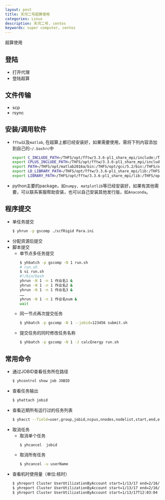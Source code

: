 ```yaml
---
layout: post
title: 天河二号超算使用
categories: Linux 
description: 天河二号, centos
keywords: super computer, centos
---
```


超算使用

## 登陆
- 打开代理
- 登陆超算

## 文件传输
- scp
- rsync

## 安装/调用软件
- `fftw`以及`matlab`, 在超算上都已经安装好，如果需要使用，需将下列内容添加到自己的`~/.bashrc`中

  ```bash
  export C_INCLUDE_PATH=/THFS/opt/fftw/3.3.6-pl1_share_mpi/include:/THFS/opt/matlab2016a/extern/include:$C_INCULDE_PATH # c
  export CPLUS_INCLUDE_PATH=/THFS/opt/fftw/3.3.6-pl1_share_mpi/include:/THFS/opt/matlab2016a/extern/include:/THFS/opt/gcc/5.2/lib64:$CPLUS_INCULDE_PATH # c++
  export PATH=/THFS/opt/matlab2016a/bin:/THFS/opt/gcc/5.2/bin:/THFS/opt/python3.6/bin:$PATH
  export LD_LIBRARY_PATH=/THFS/opt/fftw/3.3.6-pl1_share_mpi/lib:/THFS/opt/matlab2016a/bin/glnxa64:/THFS/opt/gcc/5.2/lib64:$LD_LIBRARY_PATH
  export LIBRARY_PATH=/THFS/opt/fftw/3.3.6-pl1_share_mpi/lib:/THFS/opt/matlab2016a/bin/glnxa64:/THFS/opt/gcc/5.2/lib64:$LIBRARY_PATH
  ```
- python主要的package，如`numpy, matplotlib`等已经安装好，如果有其他需要，可以联系客服帮助安装，也可以自己安装其他发行版，如`Anaconda`。

## 程序提交

- 单任务提交
  ```bash
  $ yhrun -p gscomp ./scfRigid Para.ini
  ```
- 分配资源后提交
- 脚本提交
  - 单节点多任务提交
    ```bash
    $ yhbatch -p gscomp -N 1 run.sh 
    # run.sh 
    $ vi run.sh
    #!/bin/bash
    yhrun -N 1 -n 1 作业名1 &
    yhrun -N 1 -n 1 作业名2 &
    yhrun -N 1 -n 1 作业名3 &
    ……
    yhrun -N 1 -n 1 作业名num &
    wait
    ```
  - 同一节点再次提交任务
    ```bash
    $ yhbatch -p gscomp -N 1 --jobid=123456 submit.sh 
    ```
  - 提交任务的同时修改任务名称
    ```bash
	$ yhbatch -p gscomp -N 1 -J calcEnergy run.sh 
	```

## 常用命令

- 通过JOBID查看任务所在路径
  ```bash
  $ yhcontrol show job JOBID
  ```
- 查看任务输出
  ```bash
  $ yhattach jobid
  ```
- 查看近期所有运行过的任务列表
  ```bash
  $ yhacct --field=user,group,jobid,ncpus,nnodes,nodelist,start,end,elapsed,state -S 2/14/17 -E 2/16/17
  ```
- 取消任务
  - 取消单个任务
    ```bash
    $ yhcancel  jobid
    ```
  - 取消所有任务
    ```bash
    $ yhcancel -u userName
    ```
- 查看机时使用量（单位:核时）
  ```bash
  $ yhreport Cluster UserUtilizationByAccount start=1/13/17 end=2/16/18 -t hour
  $ yhreport Cluster UserUtilizationByAccount start=1/13/17 end=2/16/17 -t hour
  $ yhreport Cluster UserUtilizationByAccount start=1/13/17T12:03:04 end=2/16/17T08:36:28 -t hour
  ```

